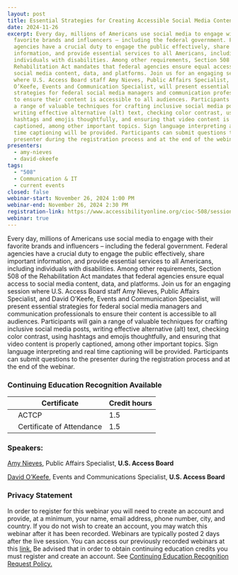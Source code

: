 ```yaml
---
layout: post
title: Essential Strategies for Creating Accessible Social Media Content
date: 2024-11-26
excerpt: Every day, millions of Americans use social media to engage with their
  favorite brands and influencers – including the federal government. Federal
  agencies have a crucial duty to engage the public effectively, share important
  information, and provide essential services to all Americans, including
  individuals with disabilities. Among other requirements, Section 508 of the
  Rehabilitation Act mandates that federal agencies ensure equal access to
  social media content, data, and platforms. Join us for an engaging session
  where U.S. Access Board staff Amy Nieves, Public Affairs Specialist, and David
  O’Keefe, Events and Communication Specialist, will present essential
  strategies for federal social media managers and communication professionals
  to ensure their content is accessible to all audiences. Participants will gain
  a range of valuable techniques for crafting inclusive social media posts,
  writing effective alternative (alt) text, checking color contrast, using
  hashtags and emojis thoughtfully, and ensuring that video content is properly
  captioned, among other important topics. Sign language interpreting and real
  time captioning will be provided. Participants can submit questions to the
  presenter during the registration process and at the end of the webinar.
presenters:
  - amy-nieves
  - david-okeefe
tags:
  - "508"
  - Communication & IT
  - current events
closed: false
webinar-start: November 26, 2024 1:00 PM
webinar-end: November 26, 2024 2:30 PM
registration-link: https://www.accessibilityonline.org/cioc-508/session?id=111139
webinar: true
---
```

Every day, millions of Americans use social media to engage with their favorite brands and influencers – including the federal government. Federal agencies have a crucial duty to engage the public effectively, share important information, and provide essential services to all Americans, including individuals with disabilities. Among other requirements, Section 508 of the Rehabilitation Act mandates that federal agencies ensure equal access to social media content, data, and platforms. Join us for an engaging session where U.S. Access Board staff Amy Nieves, Public Affairs Specialist, and David O’Keefe, Events and Communication Specialist, will present essential strategies for federal social media managers and communication professionals to ensure their content is accessible to all audiences. Participants will gain a range of valuable techniques for crafting inclusive social media posts, writing effective alternative (alt) text, checking color contrast, using hashtags and emojis thoughtfully, and ensuring that video content is properly captioned, among other important topics. Sign language interpreting and real time captioning will be provided. Participants can submit questions to the presenter during the registration process and at the end of the webinar.

### Continuing Education Recognition Available

|     | **Certificate**           | **Credit hours** |
| --- | ------------------------- | ---------------- |
|     | ACTCP                     | 1.5              |
|     | Certificate of Attendance | 1.5              |

### Speakers:

[Amy Nieves](https://www.accessibilityonline.org/speakers/speaker.aspx?id=11099&ret=Essential%20Strategies%20for%20Creating%20Accessible%20Social%20Media%20Content), Public Affairs Specialist, **U.S. Access Board**

[David O’Keefe](https://www.accessibilityonline.org/speakers/speaker.aspx?id=11100&ret=Essential%20Strategies%20for%20Creating%20Accessible%20Social%20Media%20Content), Events and Communications Specialist, **U.S. Access Board**

### Privacy Statement

In order to register for this webinar you will need to create an account and provide, at a minimum, your name, email address, phone number, city, and country. If you do not wish to create an account, you may watch this webinar after it has been recorded. Webinars are typically posted 2 days after the live session. You can access our previously recorded webinars at this [link.](https://www.accessibilityonline.org/archives/) Be advised that in order to obtain continuing education credits you must register and create an account. See [Continuing Education Recognition Request Policy.](https://www.accessibilityonline.org/continuing-education/CEUDetails.aspx)